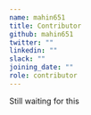 ```yaml
---
name: mahin651
title: Contributor
github: mahin651
twitter: ""
linkedin: ""
slack: ""
joining_date: ""
role: contributor
---
```


Still waiting for this
